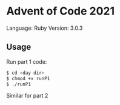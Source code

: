 # Advent of Code 2021

Language: Ruby
Version: 3.0.3

## Usage

Run part 1 code:
```bash
$ cd <day dir>
$ chmod +x runP1
$ ./runP1
```
Similar for part 2
